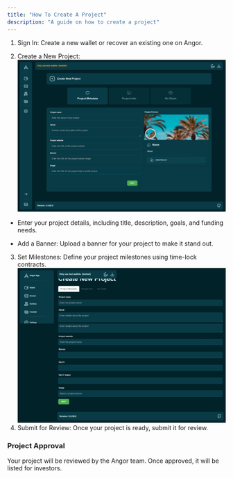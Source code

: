 ```yaml
---
title: "How To Create A Project"
description: "A guide on how to create a project"
---
```


1. Sign In: Create a new wallet or recover an existing one on Angor.

2. Create a New Project:
![image info](./images/create-a-project.png)
* Enter your project details, including title, description, goals, and funding needs.

* Add a Banner: Upload a banner for your project to make it stand out.

3. Set Milestones: Define your project milestones using time-lock contracts.
![image info](./images/set-milestone.png)
4. Submit for Review: Once your project is ready, submit it for review.

### Project Approval
Your project will be reviewed by the Angor team. Once approved, it will be listed for investors.